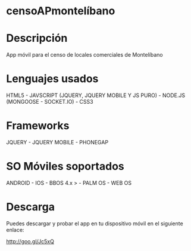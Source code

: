 

censoAPmontelíbano
==================



Descripción
===========

App móvil para el censo de locales comerciales de Montelíbano



Lenguajes usados
================

HTML5 - JAVSCRIPT (JQUERY, JQUERY MOBILE Y JS PURO) - NODE.JS (MONGOOSE - SOCKET.IO) - CSS3


Frameworks
==========

JQUERY - JQUERY MOBILE - PHONEGAP



SO Móviles soportados
=====================

ANDROID - IOS - BBOS 4.x > - PALM OS - WEB OS 


Descarga
========

Puedes descargar y probar el app en tu dispositivo móvil en el siguiente enlace:

http://goo.gl/Jc5xQ

